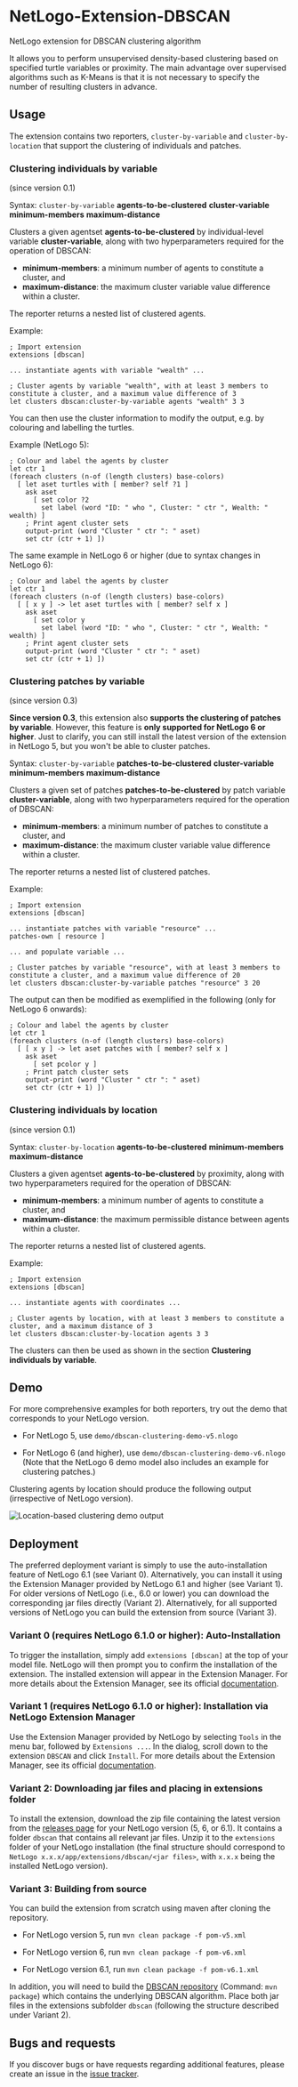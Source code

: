 # NetLogo-Extension-DBSCAN
NetLogo extension for DBSCAN clustering algorithm

It allows you to perform unsupervised density-based clustering based on specified turtle variables or proximity. The main advantage over supervised algorithms such as K-Means is that it is not necessary to specify the number of resulting clusters in advance.

## Usage

The extension contains two reporters, `cluster-by-variable` and `cluster-by-location` that support the clustering of individuals and patches.

### Clustering individuals by variable

(since version 0.1)

Syntax: `cluster-by-variable` **agents-to-be-clustered** **cluster-variable** **minimum-members** **maximum-distance**

Clusters a given agentset **agents-to-be-clustered** by individual-level variable **cluster-variable**, along with two hyperparameters required for the operation of DBSCAN: 
* **minimum-members**: a minimum number of agents to constitute a cluster, and 
* **maximum-distance**: the maximum cluster variable value difference within a cluster.

The reporter returns a nested list of clustered agents.

Example:

```
; Import extension
extensions [dbscan]

... instantiate agents with variable "wealth" ...

; Cluster agents by variable "wealth", with at least 3 members to constitute a cluster, and a maximum value difference of 3
let clusters dbscan:cluster-by-variable agents "wealth" 3 3
```

You can then use the cluster information to modify the output, e.g. by colouring and labelling the turtles.

Example (NetLogo 5):

```
; Colour and label the agents by cluster
let ctr 1
(foreach clusters (n-of (length clusters) base-colors)
  [ let aset turtles with [ member? self ?1 ]
    ask aset
      [ set color ?2
        set label (word "ID: " who ", Cluster: " ctr ", Wealth: " wealth) ]
    ; Print agent cluster sets
    output-print (word "Cluster " ctr ": " aset)
    set ctr (ctr + 1) ])
```

The same example in NetLogo 6 or higher (due to syntax changes in NetLogo 6):

```
; Colour and label the agents by cluster
let ctr 1
(foreach clusters (n-of (length clusters) base-colors)
  [ [ x y ] -> let aset turtles with [ member? self x ]
    ask aset
      [ set color y
        set label (word "ID: " who ", Cluster: " ctr ", Wealth: " wealth) ]
    ; Print agent cluster sets
    output-print (word "Cluster " ctr ": " aset)
    set ctr (ctr + 1) ])
```

### Clustering patches by variable

(since version 0.3)

**Since version 0.3**, this extension also **supports the clustering of patches by variable**. However, this feature is **only supported for NetLogo 6 or higher**. Just to clarify, you can still install the latest version of the extension in NetLogo 5, but you won't be able to cluster patches.

Syntax: `cluster-by-variable` **patches-to-be-clustered** **cluster-variable** **minimum-members** **maximum-distance**

Clusters a given set of patches **patches-to-be-clustered** by patch variable **cluster-variable**, along with two hyperparameters required for the operation of DBSCAN: 
* **minimum-members**: a minimum number of patches to constitute a cluster, and 
* **maximum-distance**: the maximum cluster variable value difference within a cluster.

The reporter returns a nested list of clustered patches.

Example:

```
; Import extension
extensions [dbscan]

... instantiate patches with variable "resource" ...
patches-own [ resource ]

... and populate variable ...

; Cluster patches by variable "resource", with at least 3 members to constitute a cluster, and a maximum value difference of 20
let clusters dbscan:cluster-by-variable patches "resource" 3 20
```

The output can then be modified as exemplified in the following (only for NetLogo 6 onwards):

```
; Colour and label the agents by cluster
let ctr 1
(foreach clusters (n-of (length clusters) base-colors)
  [ [ x y ] -> let aset patches with [ member? self x ]
    ask aset
      [ set pcolor y ]
    ; Print patch cluster sets
    output-print (word "Cluster " ctr ": " aset)
    set ctr (ctr + 1) ])
```

### Clustering individuals by location

(since version 0.1)

Syntax: `cluster-by-location` **agents-to-be-clustered** **minimum-members** **maximum-distance**

Clusters a given agentset **agents-to-be-clustered** by proximity, along with two hyperparameters required for the operation of DBSCAN: 
* **minimum-members**: a minimum number of agents to constitute a cluster, and
* **maximum-distance**: the maximum permissible distance between agents within a cluster.

The reporter returns a nested list of clustered agents.

Example:

```
; Import extension
extensions [dbscan]

... instantiate agents with coordinates ...

; Cluster agents by location, with at least 3 members to constitute a cluster, and a maximum distance of 3
let clusters dbscan:cluster-by-location agents 3 3
```
The clusters can then be used as shown in the section **Clustering individuals by variable**.

## Demo

For more comprehensive examples for both reporters, try out the demo that corresponds to your NetLogo version.

* For NetLogo 5, use `demo/dbscan-clustering-demo-v5.nlogo`

* For NetLogo 6 (and higher), use `demo/dbscan-clustering-demo-v6.nlogo` (Note that the NetLogo 6 demo model also includes an example for clustering patches.)

Clustering agents by location should produce the following output (irrespective of NetLogo version).

![Location-based clustering demo output](https://github.com/chrfrantz/NetLogo-Extension-DBSCAN/raw/master/doc/ExampleLocationBasedClusteringOutput.png)

## Deployment

The preferred deployment variant is simply to use the auto-installation feature of NetLogo 6.1 (see Variant 0). Alternatively, you can install it using the Extension Manager provided by NetLogo 6.1 and higher (see Variant 1). For older versions of NetLogo (i.e., 6.0 or lower) you can download the corresponding jar files directly (Variant 2). Alternatively, for all supported versions of NetLogo you can build the extension from source (Variant 3).

### Variant 0 (requires NetLogo 6.1.0 or higher): Auto-Installation

To trigger the installation, simply add `extensions [dbscan]` at the top of your model file. NetLogo will then prompt you to confirm the installation of the extension. The installed extension will appear in the Extension Manager. For more details about the Extension Manager, see its official [documentation](http://ccl.northwestern.edu/netlogo/docs/extension-manager.html).

### Variant 1 (requires NetLogo 6.1.0 or higher): Installation via NetLogo Extension Manager

Use the Extension Manager provided by NetLogo by selecting `Tools` in the menu bar, followed by `Extensions ...`. In the dialog, scroll down to the extension `DBSCAN` and click `Install`. For more details about the Extension Manager, see its official [documentation](http://ccl.northwestern.edu/netlogo/docs/extension-manager.html).

### Variant 2: Downloading jar files and placing in extensions folder

To install the extension, download the zip file containing the latest version from the [releases page](https://github.com/chrfrantz/NetLogo-Extension-DBSCAN/releases) for your NetLogo version (5, 6, or 6.1). It contains a folder `dbscan` that contains all relevant jar files. Unzip it to the `extensions` folder of your NetLogo installation (the final structure should correspond to `NetLogo x.x.x/app/extensions/dbscan/<jar files>`, with `x.x.x` being the installed NetLogo version).

### Variant 3: Building from source

You can build the extension from scratch using maven after cloning the repository. 

* For NetLogo version 5, run `mvn clean package -f pom-v5.xml`

* For NetLogo version 6, run `mvn clean package -f pom-v6.xml`

* For NetLogo version 6.1, run `mvn clean package -f pom-v6.1.xml`

In addition, you will need to build the [DBSCAN repository](https://github.com/chrfrantz/DBSCAN.git) (Command: `mvn package`) which contains the underlying DBSCAN algorithm. Place both jar files in the extensions subfolder `dbscan` (following the structure described under Variant 2).

## Bugs and requests

If you discover bugs or have requests regarding additional features, please create an issue in the [issue tracker](https://github.com/chrfrantz/NetLogo-Extension-DBSCAN/issues).


